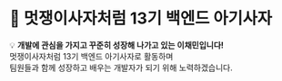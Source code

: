 # 🦁 멋쟁이사자처럼 13기 백엔드 아기사자

💡 **개발에 관심을 가지고 꾸준히 성장해 나가고 있는 이채민입니다!**  
멋쟁이사자처럼 13기 백엔드 아기사자로 활동하며  
팀원들과 함께 성장하고 배우는 개발자가 되기 위해 노력하겠습니다.
